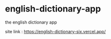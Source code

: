 # english-dictionary-app
the english dictionary app

site link : https://english-dictionary-six.vercel.app/
